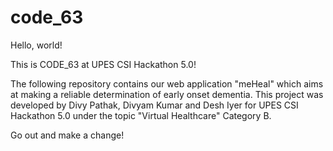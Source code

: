 # code_63

Hello, world!

This is CODE_63 at UPES CSI Hackathon 5.0!

The following repository contains our web application "meHeal" which aims at making a reliable determination of early onset dementia. This project was developed by
Divy Pathak, Divyam Kumar and Desh Iyer for UPES CSI Hackathon 5.0 under the topic "Virtual Healthcare" Category B.

Go out and make a change!